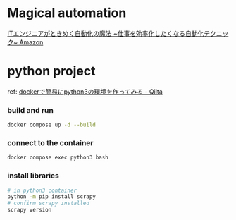 # Magical automation

[ITエンジニアがときめく自動化の魔法 ~仕事を効率化したくなる自動化テクニック~ Amazon](https://www.amazon.co.jp/dp/4802612486)

# python project

ref: [dockerで簡易にpython3の環境を作ってみる - Qiita](https://qiita.com/reflet/items/4b3f91661a54ec70a7dc)

### build and run
```sh
docker compose up -d --build
```

### connect to the container
```sh
docker compose exec python3 bash
```

### install libraries

```sh
# in python3 container
python -m pip install scrapy
# confirm scrapy installed
scrapy version
```
